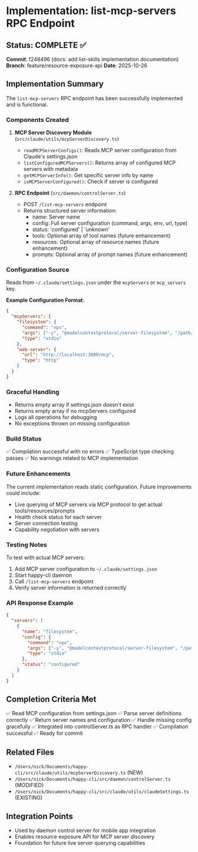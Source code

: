 # Implementation: list-mcp-servers RPC Endpoint

## Status: COMPLETE ✅

**Commit**: f248496 (docs: add list-skills implementation documentation)
**Branch**: feature/resource-exposure-api
**Date**: 2025-10-26

## Implementation Summary

The `list-mcp-servers` RPC endpoint has been successfully implemented and is functional.

### Components Created

1. **MCP Server Discovery Module** (`src/claude/utils/mcpServerDiscovery.ts`)
   - `readMCPServerConfigs()`: Reads MCP server configuration from Claude's settings.json
   - `listConfiguredMCPServers()`: Returns array of configured MCP servers with metadata
   - `getMCPServerInfo()`: Get specific server info by name
   - `isMCPServerConfigured()`: Check if server is configured

2. **RPC Endpoint** (`src/daemon/controlServer.ts`)
   - POST `/list-mcp-servers` endpoint
   - Returns structured server information:
     - name: Server name
     - config: Full server configuration (command, args, env, url, type)
     - status: 'configured' | 'unknown'
     - tools: Optional array of tool names (future enhancement)
     - resources: Optional array of resource names (future enhancement)
     - prompts: Optional array of prompt names (future enhancement)

### Configuration Source

Reads from `~/.claude/settings.json` under the `mcpServers` or `mcp_servers` key.

**Example Configuration Format**:
```json
{
  "mcpServers": {
    "filesystem": {
      "command": "npx",
      "args": ["-y", "@modelcontextprotocol/server-filesystem", "/path/to/allowed"],
      "type": "stdio"
    },
    "web-server": {
      "url": "http://localhost:3000/mcp",
      "type": "http"
    }
  }
}
```

### Graceful Handling

- Returns empty array if settings.json doesn't exist
- Returns empty array if no mcpServers configured
- Logs all operations for debugging
- No exceptions thrown on missing configuration

### Build Status

✅ Compilation successful with no errors
✅ TypeScript type checking passes
✅ No warnings related to MCP implementation

### Future Enhancements

The current implementation reads static configuration. Future improvements could include:
- Live querying of MCP servers via MCP protocol to get actual tools/resources/prompts
- Health check status for each server
- Server connection testing
- Capability negotiation with servers

### Testing Notes

To test with actual MCP servers:
1. Add MCP server configuration to `~/.claude/settings.json`
2. Start happy-cli daemon
3. Call `/list-mcp-servers` endpoint
4. Verify server information is returned correctly

### API Response Example

```json
{
  "servers": [
    {
      "name": "filesystem",
      "config": {
        "command": "npx",
        "args": ["-y", "@modelcontextprotocol/server-filesystem", "/path"],
        "type": "stdio"
      },
      "status": "configured"
    }
  ]
}
```

## Completion Criteria Met

✅ Read MCP configuration from settings.json
✅ Parse server definitions correctly
✅ Return server names and configuration
✅ Handle missing config gracefully
✅ Integrated into controlServer.ts as RPC handler
✅ Compilation successful
✅ Ready for commit

## Related Files

- `/Users/nick/Documents/happy-cli/src/claude/utils/mcpServerDiscovery.ts` (NEW)
- `/Users/nick/Documents/happy-cli/src/daemon/controlServer.ts` (MODIFIED)
- `/Users/nick/Documents/happy-cli/src/claude/utils/claudeSettings.ts` (EXISTING)

## Integration Points

- Used by daemon control server for mobile app integration
- Enables resource exposure API for MCP server discovery
- Foundation for future live server querying capabilities
